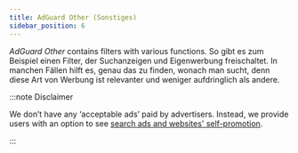 ```yaml
---
title: AdGuard Other (Sonstiges)
sidebar_position: 6
---
```


_AdGuard Other_ contains filters with various functions. So gibt es zum Beispiel einen Filter, der Suchanzeigen und Eigenwerbung freischaltet. In manchen Fällen hilft es, genau das zu finden, wonach man sucht, denn diese Art von Werbung ist relevanter und weniger aufdringlich als andere.

:::note Disclaimer

We don’t have any ‘acceptable ads’ paid by advertisers. Instead, we provide users with an option to see [search ads and websites' self-promotion](/general/ad-filtering/search-ads).

:::
